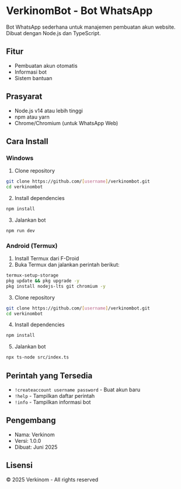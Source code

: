 # VerkinomBot - Bot WhatsApp

Bot WhatsApp sederhana untuk manajemen pembuatan akun website. Dibuat dengan Node.js dan TypeScript.

## Fitur
- Pembuatan akun otomatis
- Informasi bot
- Sistem bantuan

## Prasyarat
- Node.js v14 atau lebih tinggi
- npm atau yarn
- Chrome/Chromium (untuk WhatsApp Web)

## Cara Install

### Windows
1. Clone repository
```bash
git clone https://github.com/[username]/verkinombot.git
cd verkinombot
```

2. Install dependencies
```bash
npm install
```

3. Jalankan bot
```bash
npm run dev
```

### Android (Termux)
1. Install Termux dari F-Droid
2. Buka Termux dan jalankan perintah berikut:
```bash
termux-setup-storage
pkg update && pkg upgrade -y
pkg install nodejs-lts git chromium -y
```

3. Clone repository
```bash
git clone https://github.com/[username]/verkinombot.git
cd verkinombot
```

4. Install dependencies
```bash
npm install
```

5. Jalankan bot
```bash
npx ts-node src/index.ts
```

## Perintah yang Tersedia
- `!createaccount username password` - Buat akun baru
- `!help` - Tampilkan daftar perintah
- `!info` - Tampilkan informasi bot

## Pengembang
- Nama: Verkinom
- Versi: 1.0.0
- Dibuat: Juni 2025

## Lisensi
© 2025 Verkinom - All rights reserved
